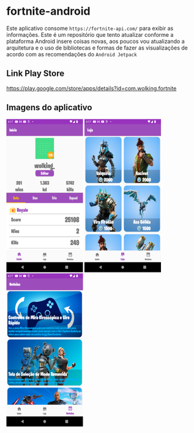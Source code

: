 # fortnite-android

Este aplicativo consome ```https://fortnite-api.com/``` para exibir as informações.
Este é um repositório que tento atualizar conforme a plataforma Android insere coisas novas,
aos poucos vou atualizando a arquitetura e o uso de bibliotecas e formas de fazer as visualizações de acordo
com as recomendações do ```Android Jetpack ```

## Link Play Store
https://play.google.com/store/apps/details?id=com.wolking.fortnite

## Imagens do aplicativo

<p float="left">
<img src="https://github.com/paulowolking/fortnite-android/blob/master/app/imagesApp/Screenshot_1645455028.png" width="200" height="400" />
<img src="https://github.com/paulowolking/fortnite-android/blob/master/app/imagesApp/Screenshot_1645455032.png" width="200" height="400" />
<img src="https://github.com/paulowolking/fortnite-android/blob/master/app/imagesApp/Screenshot_1645455034.png" width="200" height="400" />
</p>
